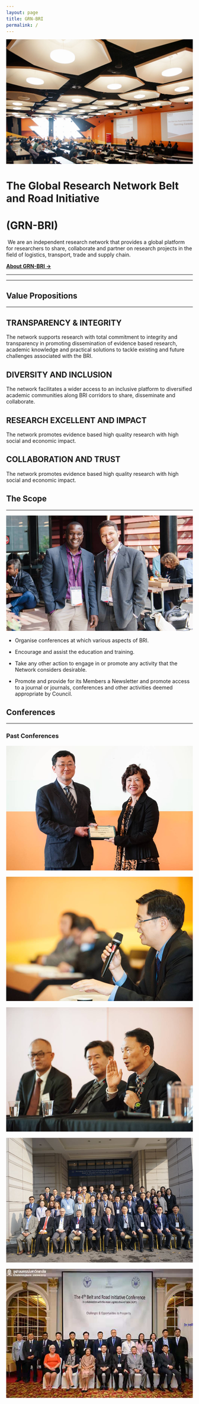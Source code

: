 ```yaml
---
layout: page
title: GRN-BRI
permalink: /
---
```


![](/assets/images/home/RMIT-OBOR-Dec-1-Morning-74-2.jpg)

# The Global Research Network Belt and Road Initiative

# (GRN-BRI)

 We are an independent research network that provides a global platform for researchers to share, collaborate and partner on research projects in the field of logistics, transport, trade and supply chain.

[**About GRN-BRI →**](/who-we-are/)

* * *

* * *

## Value Propositions

* * *

## TRANSPARENCY & INTEGRITY

The network supports research with total commitment to integrity and transparency in promoting dissemination of evidence based research, academic knowledge and practical solutions to tackle existing and future challenges associated with the BRI.

## DIVERSITY AND INCLUSION

The network facilitates a wider access to an inclusive platform to diversified academic communities along BRI corridors to share, disseminate and collaborate.

## RESEARCH EXCELLENT AND IMPACT

The network promotes evidence based high quality research with high social and economic impact.

## COLLABORATION AND TRUST

The network promotes evidence based high quality research with high social and economic impact.

## The Scope

* * *

![](/assets/images/home/grnbri1.jpg)

- Organise conferences at which various aspects of BRI.

- Encourage and assist the education and training.

- Take any other action to engage in or promote any activity that the Network considers desirable.

- Promote and provide for its Members a Newsletter and promote access to a journal or journals, conferences and other activities deemed appropriate by Council.

## Conferences

* * *

### Past Conferences

![](/assets/images/home/g1.jpg)

![](/assets/images/home/g2.jpg)

![](/assets/images/home/g3.jpg)

![](/assets/images/home/3rd-BRI.jpg)

![](/assets/images/home/IMG_4942-1.jpg)

